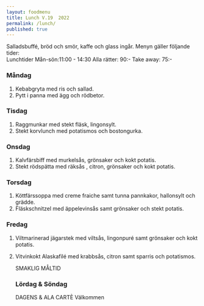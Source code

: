 ```yaml
---
layout: foodmenu
title: Lunch V.19  2022
permalink: /lunch/
published: true
---
```

Salladsbuffé, bröd och smör, kaffe och glass ingår.
Menyn gäller följande tider:  
Lunchtider  Mån-sön:11:00 - 14:30
Alla rätter: 90:- Take away: 75:-
                                
### Måndag
1. Kebabgryta med ris och sallad.
2. Pytt i panna med ägg och rödbetor.

### Tisdag
1. Raggmunkar med stekt fläsk, lingonsylt.
2. Stekt korvlunch med potatismos och bostongurka.

### Onsdag
1. Kalvfärsbiff med murkelsås, grönsaker och kokt potatis.
2. Stekt rödspätta med räksås , citron, grönsaker och kokt potatis.

### Torsdag
1. Köttfärssoppa med creme fraiche samt tunna pannkakor, hallonsylt och grädde. 
2. Fläskschnitzel med äppelevinsås samt grönsaker och stekt potatis.

### Fredag  
1. Viltmarinerad jägarstek med viltsås, lingonpuré samt grönsaker och kokt potatis.
2. Vitvinkokt Alaskafilé med krabbsås, citron samt sparris och potatismos.

   SMAKLIG MÅLTID
   ### Lördag & Söndag 
    DAGENS & ALA CARTÈ
    Välkommen
    
       
    

   
    
   
     
